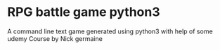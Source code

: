# RPG battle game python3
 
A command line text game generated using python3 with help of some udemy Course by Nick germaine
